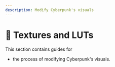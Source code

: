 ```yaml
---
description: Modify Cyberpunk's visuals
---
```


# 🌈 Textures and LUTs

This section contains guides for&#x20;

* the process of modifying Cyberpunk's visuals.&#x20;
